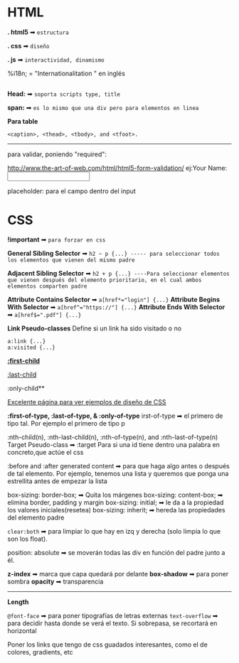 <h1>HTML</h1>

**. html5** ➡ ```estructura```

**. css** ➡ ```diseño```

**. js** ➡ ```interactividad, dinamismo```







%i18n; = "Internationalitation " en inglés

##


**Head:** ➡ ```soporta scripts type, title``` 

**span:** ➡ ```es lo mismo que una div pero para elementos en linea```


**Para table**
```
<caption>, <thead>, <tbody>, and <tfoot>.
```



------


para validar, poniendo "required":

http://www.the-art-of-web.com/html/html5-form-validation/
ej:Your Name: <input type="text" name="name" required>


placeholder: para el campo dentro del input






<h1>CSS</h1>

**!important** ➡ ```para forzar en css```

**General Sibling Selector** ➡ ```h2 ~ p {...} ----- para seleccionar todos los elementos que vienen del mismo padre```

**Adjacent Sibling Selector** ➡ ```h2 + p {...} ----Para seleccionar elementos que vienen después del elemento prioritario, en el cual ambos elementos comparten padre```

**Attribute Contains Selector** ➡ ```a[href*="login"] {...}```
**Attribute Begins With Selector** ➡ ```a[href^="https://"] {...}```
**Attribute Ends With Selector** ➡ ```a[href$=".pdf"] {...}```




**Link Pseudo-classes**
Define si un link ha sido visitado o no 
```
a:link {...}
a:visited {...}
```


**<a href="https://www.w3schools.com/cssref/sel_firstchild.asp">:first-child</a>**


 <a href="https://www.w3schools.com/cssref/sel_last-child.asp">:last-child</a> 

  :only-child**


<a href="http://www.csszengarden.com/">Excelente página para ver ejemplos de diseño de CSS</a>



**:first-of-type, :last-of-type, & :only-of-type**
irst-of-type ➡ el primero de tipo tal. Por ejemplo el primero de tipo p




:nth-child(n), :nth-last-child(n), :nth-of-type(n), and :nth-last-of-type(n)
Target Pseudo-class ➡ :target Para si una id tiene dentro una palabra en concreto,que actúe el css



:before and :after generated content ➡ para que haga algo antes o después de tal elemento. Por ejemplo, tenemos una lista y queremos que ponga una estrellita antes de empezar la lista 

box-sizing: border-box; ➡ Quita los márgenes
box-sizing: content-box; ➡ elimina border, padding y margin
box-sizing: initial; ➡ le da a la propiedad los valores iniciales(resetea)
box-sizing: inherit; ➡ hereda las propiedades del elemento padre


```clear:both``` ➡  para limpiar lo que hay en izq y derecha (solo limpia lo que son los float).

position: absolute ➡ se moverán todas las div en función del padre junto a él.

**z-index** ➡ marca que capa quedará por delante
**box-shadow** ➡ para poner sombra
**opacity** ➡ transparencia
___________

**Length**





```@font-face``` ➡ para poner tipografías de letras externas
```text-overflow``` ➡ para decidir hasta donde se verá el texto. Si sobrepasa, se recortará en horizontal


Poner los links que tengo de css guadados interesantes, como el de colores, gradients, etc
                

